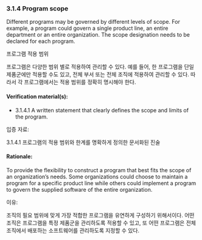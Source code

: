 ### 3.1.4	Program scope
Different programs may be governed by different levels of scope. For example, a program could govern a single product line, an entire department or an entire organization. The scope designation needs to be declared for each program. 

프로그램 적용 범위

프로그램은 다양한 범위 별로 적용하여 관리할 수 있다. 예를 들어, 한 프로그램을 단일 제품군에만 적용할 수도 있고, 전체 부서 또는 전체 조직에 적용하여 관리할 수 있다. 따라서 각 프로그램에서는 적용 범위를 정확히 명시해야 한다.

#### Verification material(s):
* 3.1.4.1 A written statement that clearly defines the scope and limits of the program.

입증 자료:

3.1.4.1 프로그램의 적용 범위와 한계를 명확하게 정의한 문서화된 진술

#### Rationale:
To provide the flexibility to construct a program that best fits the scope of an organization’s needs. Some organizations could choose to maintain a program for a specific product line while others could implement a program to govern the supplied software of the entire organization. 

이유:

조직의 필요 범위에 맞게 가장 적합한 프로그램을 유연하게 구성하기 위해서이다. 어떤 조직은 프로그램을 특정 제품군을 관리하도록 적용할 수 있고, 또 어떤 프로그램은 전체 조직에서 배포하는 소프트웨어를 관리하도록 지정할 수 있다.